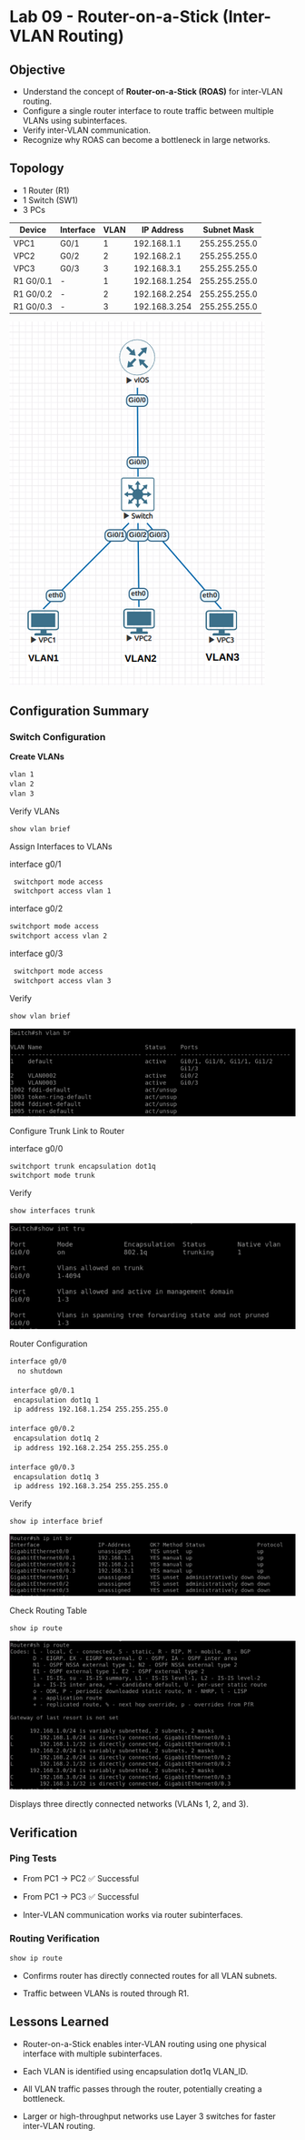 # Lab 09 - Router-on-a-Stick (Inter-VLAN Routing)

## Objective

- Understand the concept of **Router-on-a-Stick (ROAS)** for inter-VLAN routing.  
- Configure a single router interface to route traffic between multiple VLANs using subinterfaces.  
- Verify inter-VLAN communication.  
- Recognize why ROAS can become a bottleneck in large networks.

## Topology

- 1 Router (R1)  
- 1 Switch (SW1)  
- 3 PCs  

| Device | Interface | VLAN | IP Address     | Subnet Mask   |
|--------|-----------|------|----------------|---------------|
| VPC1   | G0/1      | 1    | 192.168.1.1    | 255.255.255.0 |
| VPC2   | G0/2      | 2    | 192.168.2.1    | 255.255.255.0 |
| VPC3   | G0/3      | 3    | 192.168.3.1    | 255.255.255.0 |
| R1 G0/0.1 | -      | 1    | 192.168.1.254  | 255.255.255.0 |
| R1 G0/0.2 | -      | 2    | 192.168.2.254  | 255.255.255.0 |
| R1 G0/0.3 | -      | 3    | 192.168.3.254  | 255.255.255.0 |

![Lab Topology](diagram.png)

## Configuration Summary

### Switch Configuration

**Create VLANs**

```bash
vlan 1
vlan 2
vlan 3
```

Verify VLANs
```bash
show vlan brief
```

Assign Interfaces to VLANs

interface g0/1
```bash
 switchport mode access
 switchport access vlan 1
```
interface g0/2
 ```bash
 switchport mode access
 switchport access vlan 2
```

interface g0/3
```bash
 switchport mode access
 switchport access vlan 3
```

Verify
```bash
show vlan brief
```
![sh-vlan-br](captures/sh-vlan-br.png)

Configure Trunk Link to Router

interface g0/0
 ```bash
 switchport trunk encapsulation dot1q
 switchport mode trunk
```

Verify
```bash
show interfaces trunk
```
![sh-int-trunk](captures/sh-int-trunk.png)

Router Configuration
```bash
interface g0/0
  no shutdown

interface g0/0.1
 encapsulation dot1q 1
 ip address 192.168.1.254 255.255.255.0

interface g0/0.2
 encapsulation dot1q 2
 ip address 192.168.2.254 255.255.255.0

interface g0/0.3
 encapsulation dot1q 3
 ip address 192.168.3.254 255.255.255.0
```

Verify
```bash
show ip interface brief
```
![sh-ip-int-br](captures/sh-ip-int-br.png)

Check Routing Table
```bash
show ip route
```
![sh-ip-route](captures/sh-ip-route.png)

Displays three directly connected networks (VLANs 1, 2, and 3).


## Verification

### Ping Tests

- From PC1 → PC2 ✅ Successful

- From PC1 → PC3 ✅ Successful

- Inter-VLAN communication works via router subinterfaces.

### Routing Verification
```bash
show ip route
```
- Confirms router has directly connected routes for all VLAN subnets.

- Traffic between VLANs is routed through R1.

## Lessons Learned

- Router-on-a-Stick enables inter-VLAN routing using one physical interface with multiple subinterfaces.

- Each VLAN is identified using encapsulation dot1q VLAN_ID.

- All VLAN traffic passes through the router, potentially creating a bottleneck.

- Larger or high-throughput networks use Layer 3 switches for faster inter-VLAN routing.

